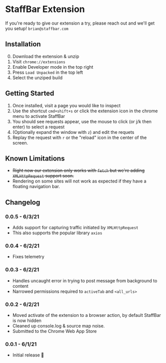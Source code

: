 # StaffBar Extension
If you're ready to give our extension a try, please reach out and we'll get you setup! `brian@staffbar.com`


## Installation

0. Download the extension & unzip
1. Visit `chrome://extensions`
2. Enable Developer mode in the top right
3. Press `Load Unpacked` in the top left
4. Select the unziped build


## Getting Started

1. Once installed, visit a page you would like to inspect
2. Use the shortcut `cmd+shift+s` or click the extension icon in the chrome menu to activate StaffBar
3. You should see requests appear, use the mouse to click (or j/k then enter) to select a request
4. (Optionally expand the window with `z`) and edit the requets
5. Replay the request with `r` or the "reload" icon in the center of the screen.


## Known Limitations

- ~~Right now our extension only works with `fetch` but we're adding `XMLHttpRequest` support soon.~~
- Rendering on some sites will not work as expected if they have a floating navigation bar. 

## Changelog 

### 0.0.5 - 6/3/21
- Adds support for capturing traffic initiated by `XMLHttpRequest`
- This also supports the popular library `axios`

### 0.0.4 - 6/2/21
- Fixes telemetry

### 0.0.3 - 6/2/21
- Handles uncaught error in trying to post message from background to content
- Narrowed permissions required to `activeTab` and `<all_urls>`

### 0.0.2 - 6/2/21
- Moved activate of the extension to a browser action, by default StaffBar is now hidden
- Cleaned up console.log & source map noise. 
- Submitted to the Chrome Web App Store

### 0.0.1 - 6/1/21
- Initial release 🎉


